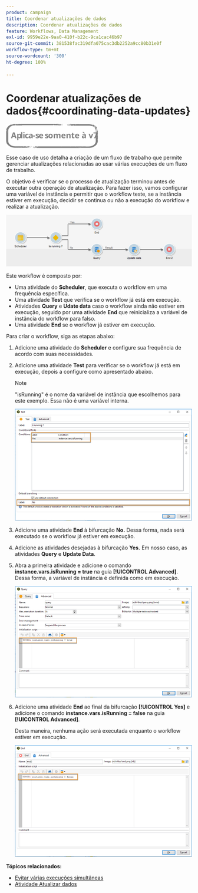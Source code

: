 ```yaml
---
product: campaign
title: Coordenar atualizações de dados
description: Coordenar atualizações de dados
feature: Workflows, Data Management
exl-id: 9959e22e-9aa0-410f-b22c-9ca1cac46b97
source-git-commit: 381538fac319dfa075cac3db2252a9cc80b31e0f
workflow-type: tm+mt
source-wordcount: '300'
ht-degree: 100%

---
```


# Coordenar atualizações de dados{#coordinating-data-updates}

![](../../assets/v7-only.svg)

Esse caso de uso detalha a criação de um fluxo de trabalho que permite gerenciar atualizações relacionadas ao usar várias execuções de um fluxo de trabalho.

O objetivo é verificar se o processo de atualização terminou antes de executar outra operação de atualização. Para fazer isso, vamos configurar uma variável de instância e permitir que o workflow teste, se a instância estiver em execução, decidir se continua ou não a execução do workflow e realizar a atualização.

![](assets/uc_dataupdate_wkf.png)

Este workflow é composto por:

* Uma atividade do **Scheduler**, que executa o workflow em uma frequência específica.
* Uma atividade **Test** que verifica se o workflow já está em execução.
* Atividades **Query** e **Udate data** caso o workflow ainda não estiver em execução, seguido por uma atividade **End** que reinicializa a variável de instância do workflow para falso.
* Uma atividade **End** se o workflow já estiver em execução.

Para criar o workflow, siga as etapas abaixo:

1. Adicione uma atividade do **Scheduler** e configure sua frequência de acordo com suas necessidades.
1. Adicione uma atividade **Test** para verificar se o workflow já está em execução, depois a configure como apresentado abaixo.

   >[!NOTE]
   >
   >&quot;isRunning&quot; é o nome da variável de instância que escolhemos para este exemplo. Essa não é uma variável interna.

   ![](assets/uc_dataupdate_test.png)

1. Adicione uma atividade **End** à bifurcação **No.** Dessa forma, nada será executado se o workflow já estiver em execução.
1. Adicione as atividades desejadas à bifurcação **Yes.** Em nosso caso, as atividades **Query** e **Update Data**.
1. Abra a primeira atividade e adicione o comando **instance.vars.isRunning = true** na guia **[!UICONTROL Advanced]**. Dessa forma, a variável de instância é definida como em execução.

   ![](assets/uc_dataupdate_query.png)

1. Adicione uma atividade **End** ao final da bifurcação **[!UICONTROL Yes]** e adicione o comando **instance.vars.isRunning = false** na guia **[!UICONTROL Advanced]**.

   Desta maneira, nenhuma ação será executada enquanto o workflow estiver em execução.

   ![](assets/uc_dataupdate_end.png)

**Tópicos relacionados:**

* [Evitar várias execuções simultâneas](monitoring-workflow-execution.md#preventing-simultaneous-multiple-executions)
* [Atividade Atualizar dados](update-data.md)
